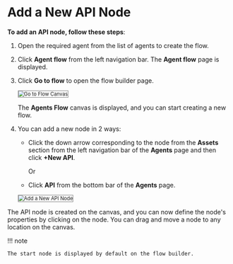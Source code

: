 # Add a New API Node

**To add an API node, follow these steps**:

1. Open the required agent from the list of agents to create the flow.
2. Click **Agent flow** from the left navigation bar. The **Agent flow** page is displayed.
3. Click **Go to flow** to open the flow builder page.

    <img src="../image/go-to-flow-canvas.png" alt="Go to Flow Canvas" title="Go to Flow Canvas" style="border: 1px solid gray; zoom:80%;">

    The **Agents Flow** canvas is displayed, and you can start creating a new flow.

1. You can add a new node in 2 ways:

    * Click the down arrow corresponding to the node from the **Assets** section from the left navigation bar of the **Agents** page and then click **+New API**.

        Or

    * Click **API** from the bottom bar of the **Agents** page.

    <img src="../image/add-a-new-api-node.png" alt="Add a New API Node" title="Add a New API Node" style="border: 1px solid gray; zoom:80%;">


The API node is created on the canvas, and you can now define the node's properties by clicking on the node. You can drag and move a node to any location on the canvas.


!!! note

    The start node is displayed by default on the flow builder.
